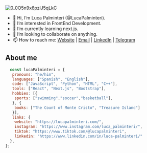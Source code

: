   ![0_0O5n9x6pzlJ5qLkC](https://user-images.githubusercontent.com/96749856/159160528-4b4a3022-9dc4-426c-a702-c60d0dee1fc6.gif)

- 👋 Hi, I’m Luca Palminteri (@LucaPalminteri).
- 👀 I’m interested in FrontEnd Development.
- 🌱 I’m currently learning next.js.
- 💞️ I’m looking to collaborate on anything.
- 📫 How to reach me: 
         <a href="https://lucapalminteri.com/" target="_blank">Website<a> | 
         <a href="mailto:lucapalminteri02@gmail.com" target="_blank">Email<a> |
         <a href="https://www.linkedin.com/in/luca-palminteri/" target="_blank">LinkedIn</a> |
         <a href="https://t.me/Lucapo21" target="_blank">Telegram</a>
        
## About me          
```js
  const lucaPalminteri = {
   pronouns: "he/him",
   languages: ["Spanish", "English"],
   code: ["JavaScript", "Python", "HTML", "C++"],
   tools: ["React", "Next.js", "Bootstrap"],
   hobbies: [{
    sports: ["swimming","soccer","basketball"],
   }, {
    books: ["The Count of Monte Cristo", "Treasure Island"]
   }],
   links: {
    website: "https://lucapalminteri.com/",
    instagram: "https://www.instagram.com/luca_palminteri/",
    tiktok: "https://www.tiktok.com/@lucapalminteri",
    linkedin: "https://www.linkedin.com/in/luca-palminteri/"
  },
};
